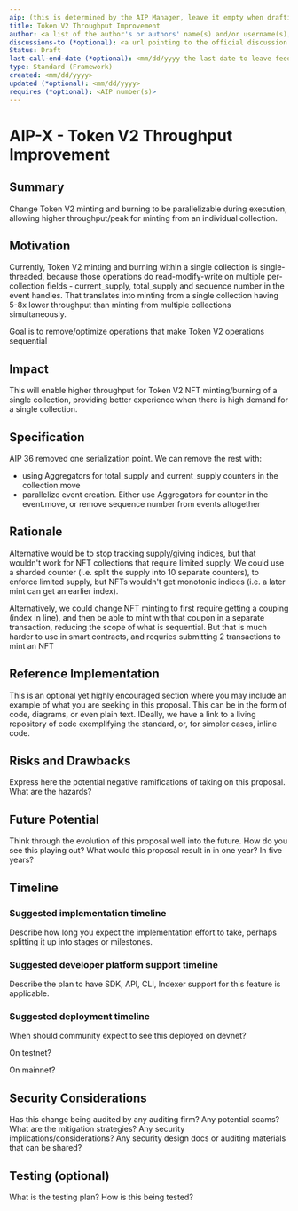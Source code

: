 ```yaml
---
aip: (this is determined by the AIP Manager, leave it empty when drafting)
title: Token V2 Throughput Improvement
author: <a list of the author's or authors' name(s) and/or username(s), or name(s) and email(s). Details are below.>
discussions-to (*optional): <a url pointing to the official discussion thread>
Status: Draft
last-call-end-date (*optional): <mm/dd/yyyy the last date to leave feedbacks and reviews>
type: Standard (Framework)
created: <mm/dd/yyyy>
updated (*optional): <mm/dd/yyyy>
requires (*optional): <AIP number(s)>
---
```


# AIP-X - Token V2 Throughput Improvement
  
## Summary

Change Token V2 minting and burning to be parallelizable during execution, allowing higher throughput/peak for minting from an individual collection.

## Motivation

Currently, Token V2 minting and burning within a single collection is single-threaded, 
because those operations do read-modify-write on multiple per-collection fields - 
current_supply, total_supply and sequence number in the event handles. 
That translates into minting from a single collection having 5-8x 
lower throughput than minting from multiple collections simultaneously. 

Goal is to remove/optimize operations that make Token V2 operations sequential 

## Impact

This will enable higher throughput for Token V2 NFT minting/burning of a single collection, providing better experience when there is high demand for a single collection.

## Specification

AIP 36 removed one serialization point. We can remove the rest with:
- using Aggregators for total_supply and current_supply counters in the collection.move
- parallelize event creation. Either use Aggregators for counter in the event.move, or remove sequence number from events altogether 

## Rationale

Alternative would be to stop tracking supply/giving indices, but that wouldn't work for NFT collections that require limited supply.
We could use a sharded counter (i.e. split the supply into 10 separate counters), to enforce limited supply, but NFTs wouldn't get monotonic indices (i.e. a later mint can get an earlier index).

Alternatively, we could change NFT minting to first require getting a couping (index in line), 
and then be able to mint with that coupon in a separate transaction, reducing the scope of what is sequential. 
But that is much harder to use in smart contracts, and requries submitting 2 transactions to mint an NFT

## Reference Implementation

This is an optional yet highly encouraged section where you may include an example of what you are seeking in this proposal. This can be in the form of code, diagrams, or even plain text. IDeally, we have a link to a living repository of code exemplifying the standard, or, for simpler cases, inline code.

## Risks and Drawbacks

Express here the potential negative ramifications of taking on this proposal. What are the hazards?

## Future Potential

Think through the evolution of this proposal well into the future. How do you see this playing out? What would this proposal result in in one year? In five years?

## Timeline

### Suggested implementation timeline

Describe how long you expect the implementation effort to take, perhaps splitting it up into stages or milestones.
  
### Suggested developer platform support timeline

Describe the plan to have SDK, API, CLI, Indexer support for this feature is applicable. 

### Suggested deployment timeline

When should community expect to see this deployed on devnet?

On testnet?

On mainnet?

## Security Considerations

Has this change being audited by any auditing firm? 
Any potential scams? What are the mitigation strategies?
Any security implications/considerations?
Any security design docs or auditing materials that can be shared?

## Testing (optional)

What is the testing plan? How is this being tested?

